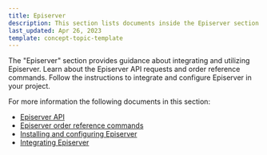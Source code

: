 ```yaml
---
title: Episerver
description: This section lists documents inside the Episerver section.
last_updated: Apr 26, 2023
template: concept-topic-template
---
```


The "Episerver" section provides guidance about integrating and utilizing Episerver. Learn about the Episerver API requests and order reference commands. Follow the instructions to integrate and configure Episerver in your project.

For more information the following documents in this section:
* [Episerver API](/docs/scos/dev/technology-partner-guides/{{page.version}}/marketing-and-conversion/customer-communication/episerver/episerver-api.html)
* [Episerver order reference commands](/docs/scos/dev/technology-partner-guides/{{page.version}}/marketing-and-conversion/customer-communication/episerver/episerver-order-reference-commands.html)
* [Installing and configuring Episerver](/docs/scos/dev/technology-partner-guides/{{page.version}}/marketing-and-conversion/customer-communication/episerver/installing-and-configuring-episerver.html)
* [Integrating Episerver](/docs/scos/dev/technology-partner-guides/{{page.version}}/marketing-and-conversion/customer-communication/episerver/integrating-episerver.html)